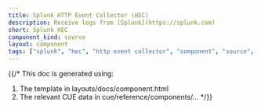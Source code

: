 ```yaml
---
title: Splunk HTTP Event Collector (HEC)
description: Receive logs from [Splunk](https://splunk.com)
short: Splunk HEC
component_kind: source
layout: component
tags: ["splunk", "hec", "http event collector", "component", "source", "logs"]
---
```


{{/*
This doc is generated using:

1. The template in layouts/docs/component.html
2. The relevant CUE data in cue/reference/components/...
*/}}
